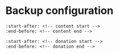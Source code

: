 # Backup configuration

```{include} ../../projects/unipi-control-os/docs/backup-config.md
:start-after: <!-- content start -->
:end-before: <!-- content end -->
```

```{include} ../../projects/unipi-control-os/README.md
:start-after: <!-- donation start -->
:end-before: <!-- donation end -->
```
